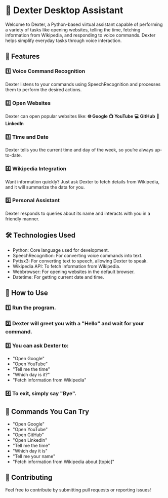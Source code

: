 # 🤖 Dexter Desktop Assistant

Welcome to Dexter, a Python-based virtual assistant capable of performing a variety of tasks like opening websites, telling the time, fetching information from Wikipedia, and responding to voice commands. Dexter helps simplify everyday tasks through voice interaction.

## 🚀 Features

### 1️⃣ Voice Command Recognition
Dexter listens to your commands using SpeechRecognition and processes them to perform the desired actions.
### 2️⃣ Open Websites
Dexter can open popular websites like:
**🌐 Google**
**📺 YouTube**
**💻 GitHub**
**🏢 LinkedIn**
### 3️⃣ Time and Date
Dexter tells you the current time and day of the week, so you’re always up-to-date.
### 4️⃣ Wikipedia Integration
Want information quickly? Just ask Dexter to fetch details from Wikipedia, and it will summarize the data for you.
### 5️⃣ Personal Assistant
Dexter responds to queries about its name and interacts with you in a friendly manner.

## 🛠️ Technologies Used
- Python: Core language used for development.
- SpeechRecognition: For converting voice commands into text.
- Pyttsx3: For converting text to speech, allowing Dexter to speak.
- Wikipedia API: To fetch information from Wikipedia.
- Webbrowser: For opening websites in the default browser.
- Datetime: For getting current date and time.

## 📝 How to Use

### 1️⃣ Run the program.
### 2️⃣ Dexter will greet you with a "Hello" and wait for your command.
### 3️⃣ You can ask Dexter to:
- "Open Google"
- "Open YouTube"
- "Tell me the time"
- "Which day is it?"
- "Fetch information from Wikipedia"
### 4️⃣ To exit, simply say "Bye".

## 🌟 Commands You Can Try

- "Open Google"
- "Open YouTube"
- "Open GitHub"
- "Open LinkedIn"
- "Tell me the time"
- "Which day it is"
- "Tell me your name"
- "Fetch information from Wikipedia about [topic]"

## 🤝 Contributing
Feel free to contribute by submitting pull requests or reporting issues!
